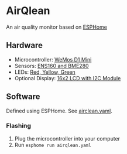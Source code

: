 # AirQlean

An air quality monitor based on [ESPHome](https://esphome.io/)

## Hardware

- Microcontroller: [WeMos D1 Mini](https://www.wemos.cc/en/latest/d1/d1_mini.html)
- Sensors: [ENS160 and BME280](https://wiki.dfrobot.com/Multi_function_Environmental_Module_ENS160_BME280_SKU_SEN0335)
- LEDs: [Red, Yellow, Green](https://www.bastelgarage.ch/7mm-led-mini-traffic-light)
- Optional Display: [16x2 LCD with I2C Module](https://www.bastelgarage.ch/lcd1602-lcd-blue-display-with-i2c-module)

## Software

Defined using ESPHome. See [airclean.yaml](./airqlean.yaml).

### Flashing

1. Plug the microcontroller into your computer
1. Run `esphome run airqlean.yaml`
